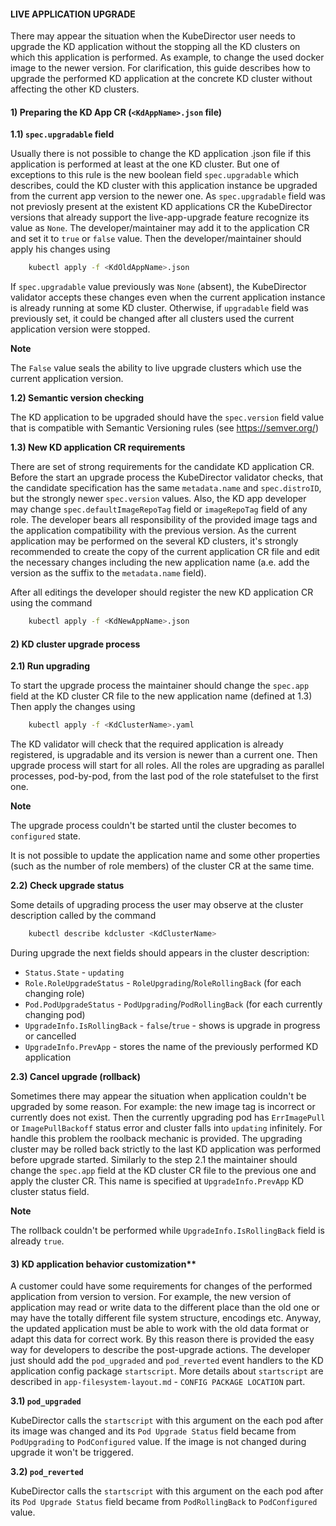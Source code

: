 #### LIVE APPLICATION UPGRADE

There may appear the situation when the KubeDirector user needs to upgrade the KD application without the stopping all the KD clusters on which this application is performed. As example, to change the used docker image to the newer version. For clarification, this guide describes how to upgrade the performed KD application at the concrete KD cluster without affecting the other KD clusters.

#### 1) Preparing the KD App CR (`<KdAppName>.json` file)

**1.1) `spec.upgradable` field**

Usually there is not possible to change the KD application .json file if this application is performed at least at the one KD cluster. But one of exceptions to this rule is the new boolean field `spec.upgradable` which describes, could the KD cluster with this application instance be upgraded  from the current app version to the newer one.
As `spec.upgradable` field was not previosly present at the existent KD applications CR the KubeDirector versions that already support the live-app-upgrade feature recognize its value as `None`. The developer/maintainer may add it to the application CR and set it to `true` or `false` value. Then the developer/maintainer should apply his changes using 
```bash
    kubectl apply -f <KdOldAppName>.json
```

If `spec.upgradable` value previously was `None` (absent), the KubeDirector validator accepts these changes even when the current application instance is already running at some KD cluster. Otherwise, if `upgradable` field was previously set, it could be changed after all clusters used the current application version were stopped.

**Note**

The `False` value seals the ability to live upgrade clusters which use the current application version.

**1.2) Semantic version checking**

The KD application to be upgraded should have the `spec.version` field value that is compatible with Semantic Versioning rules (see https://semver.org/)

**1.3) New KD application CR requirements**

There are set of strong requirements for the candidate KD application CR. Before the start an upgrade process the KubeDirector validator checks, that the candidate specification has the same `metadata.name` and `spec.distroID`, but the strongly newer `spec.version` values. Also, the KD app developer may change `spec.defaultImageRepoTag` field or `imageRepoTag` field of any role. The developer bears all responsibility of the provided image tags and the application compatibility with the previous version. As the current application may be performed on the several KD clusters, it's strongly recommended to create the copy of the current application CR file and edit the necessary changes including the new application name (a.e. add the version as the suffix to the `metadata.name` field).

After all editings the developer should register the new KD application CR using the command 
```bash
    kubectl apply -f <KdNewAppName>.json
```


#### 2) KD cluster upgrade process

**2.1) Run upgrading**

To start the upgrade process the maintainer should change the `spec.app` field at the KD cluster CR file to the new application name (defined at 1.3)
Then apply the changes using 
```bash
    kubectl apply -f <KdClusterName>.yaml
```

The KD validator will check that the required application is already registered, is upgradable and its version is newer than a current one. Then upgrade process will start for all roles. All the roles are upgrading as parallel processes, pod-by-pod, from the last pod of the role statefulset to the first one. 

**Note**

The upgrade process couldn't be started until the cluster becomes to `configured` state.

It is not possible to update the application name and some other properties (such as the number of role members) of the cluster CR at the same time.

**2.2) Check upgrade status**

Some details of upgrading process the user may observe at the cluster description called by the command 
```bash
    kubectl describe kdcluster <KdClusterName>
```

During upgrade the next fields should appears in the cluster description:
- `Status.State` - `updating`
- `Role.RoleUpgradeStatus` - `RoleUpgrading`/`RoleRollingBack` (for each changing role)
- `Pod.PodUpgradeStatus` - `PodUpgrading`/`PodRollingBack` (for each currently changing pod)
- `UpgradeInfo.IsRollingBack` - `false`/`true` - shows is upgrade in progress or cancelled
- `UpgradeInfo.PrevApp` - stores the name of the previously performed KD application

**2.3) Cancel upgrade (rollback)**

Sometimes there may appear the situation when application couldn't be upgraded by some reason. For example: the new image tag is incorrect or currently does not exist. Then the currently upgrading pod has `ErrImagePull` or `ImagePullBackoff` status error and cluster falls into `updating` infinitely.
For handle this problem the roolback mechanic is provided.
The upgrading cluster may be rolled back strictly to the last KD application was performed before upgrade started. Similarly to the step 2.1 the maintainer should change the `spec.app` field at the KD cluster CR file to the previous one and apply the cluster CR. This name is specified at `UpgradeInfo.PrevApp` KD cluster status field.

**Note**

The rollback couldn't be performed while `UpgradeInfo.IsRollingBack` field is already `true`.


#### 3) KD application behavior customization**

A customer could have some requirements for changes of the performed application from version to version. For example, the new version of application may read or write data to the different place than the old one or may have the totally different file system structure, encodings etc. Anyway, the updated application must be able to work with the old data format or adapt this data for correct work. By this reason there is provided the easy way for developers to describe the post-upgrade actions. The developer just should add the `pod_upgraded` and `pod_reverted` event handlers to the KD application config package `startscript`. More details about `startscript` are described in `app-filesystem-layout.md` - `CONFIG PACKAGE LOCATION` part.

**3.1) `pod_upgraded`**

KubeDirector calls the `startscript` with this argument on the each pod after its image was changed and its `Pod Upgrade Status` field became from `PodUpgrading` to `PodConfigured` value. If the image is not changed during upgrade it won't be triggered.

**3.2) `pod_reverted`**

KubeDirector calls the `startscript` with this argument on the each pod after its `Pod Upgrade Status` field became from `PodRollingBack` to `PodConfigured` value.
